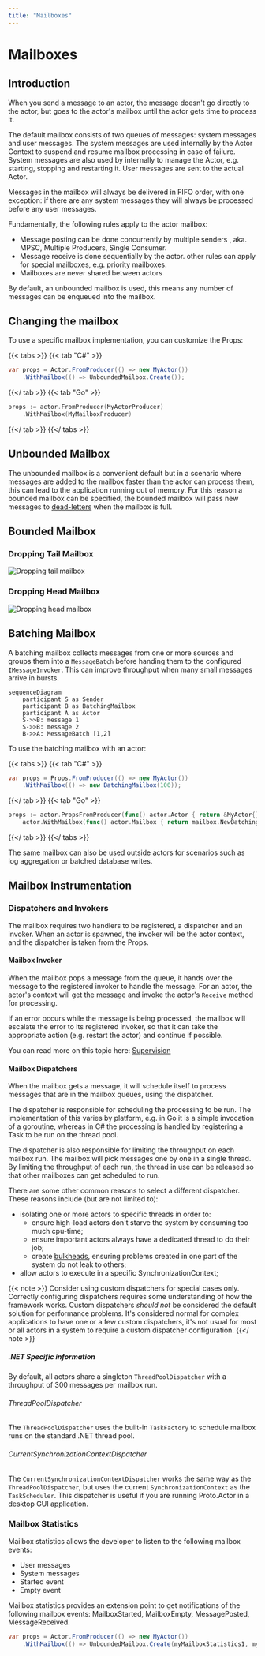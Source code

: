 ```yaml
---
title: "Mailboxes"
---
```


# Mailboxes

## Introduction

When you send a message to an actor, the message doesn't go directly to the actor, but goes to the actor's mailbox until the actor gets time to process it.

The default mailbox consists of two queues of messages: system messages and user messages. The system messages are used internally by the Actor Context to suspend and resume mailbox processing in case of failure. System messages are also used by internally to manage the Actor, e.g. starting, stopping and restarting it. User messages are sent to the actual Actor.

Messages in the mailbox will always be delivered in FIFO order, with one exception: if there are any system messages they will always be processed before any user messages.

Fundamentally, the following rules apply to the actor mailbox:

* Message posting can be done concurrently by multiple senders , aka. MPSC, Multiple Producers, Single Consumer.
* Message receive is done sequentially by the actor. other rules can apply for special mailboxes, e.g. priority mailboxes.
* Mailboxes are never shared between actors

By default, an unbounded mailbox is used, this means any number of messages can be enqueued into the mailbox.

## Changing the mailbox

To use a specific mailbox implementation, you can customize the Props:

{{< tabs >}}
{{< tab "C#" >}}
```csharp
var props = Actor.FromProducer(() => new MyActor())
    .WithMailbox(() => UnboundedMailbox.Create());
```
{{</ tab >}}
{{< tab "Go" >}}
```go
props := actor.FromProducer(MyActorProducer)
    .WithMailbox(MyMailboxProducer)
```
{{</ tab >}}
{{</ tabs >}}

## Unbounded Mailbox

The unbounded mailbox is a convenient default but in a scenario where messages are added to the mailbox faster than the actor can process them, this can lead to the application running out of memory. For this reason a bounded mailbox can be specified, the bounded mailbox will pass new messages to [dead-letters](deadletter.md) when the mailbox is full.

## Bounded Mailbox

### Dropping Tail Mailbox

![Dropping tail mailbox](images/dropping-tail-mailbox.png)

### Dropping Head Mailbox

![Dropping head mailbox](images/dropping-head-mailbox.png)

## Batching Mailbox

A batching mailbox collects messages from one or more sources and groups them into a `MessageBatch`
before handing them to the configured `IMessageInvoker`. This can improve throughput when many small
messages arrive in bursts.

```mermaid
sequenceDiagram
    participant S as Sender
    participant B as BatchingMailbox
    participant A as Actor
    S->>B: message 1
    S->>B: message 2
    B->>A: MessageBatch [1,2]
```

To use the batching mailbox with an actor:

{{< tabs >}}
{{< tab "C#" >}}
```csharp
var props = Props.FromProducer(() => new MyActor())
    .WithMailbox(() => new BatchingMailbox(100));
```
{{</ tab >}}
{{< tab "Go" >}}
```go
props := actor.PropsFromProducer(func() actor.Actor { return &MyActor{} },
    actor.WithMailbox(func() actor.Mailbox { return mailbox.NewBatching(100) }))
```
{{</ tab >}}
{{</ tabs >}}

The same mailbox can also be used outside actors for scenarios such as log aggregation or batched
database writes.

## Mailbox Instrumentation

### Dispatchers and Invokers

The mailbox requires two handlers to be registered, a dispatcher and an invoker. When an actor is spawned, the invoker will be the actor context, and the dispatcher is taken from the Props.

#### Mailbox Invoker

When the mailbox pops a message from the queue, it hands over the message to the registered invoker to handle the message. For an actor, the actor's context will get the message and invoke the actor's `Receive` method for processing. 

If an error occurs while the message is being processed, the mailbox will escalate the error to its registered invoker, so that it can take the appropriate action (e.g. restart the actor) and continue if possible.

You can read more on this topic here: [Supervision](supervision.md)

#### Mailbox Dispatchers

When the mailbox gets a message, it will schedule itself to process messages that are in the mailbox queues, using the dispatcher. 

The dispatcher is responsible for scheduling the processing to be run. 
The implementation of this varies by platform, e.g. in Go it is a simple invocation of a goroutine, whereas in C# the processing is handled by registering a Task to be run on the thread pool. 

The dispatcher is also responsible for limiting the throughput on each mailbox run. The mailbox will pick messages one by one in a single thread. By limiting the throughput of each run, the thread in use can be released so that other mailboxes can get scheduled to run.

There are some other common reasons to select a different dispatcher. These reasons include (but are not limited to):

* isolating one or more actors to specific threads in order to:
  * ensure high-load actors don't starve the system by consuming too much cpu-time;
  * ensure important actors always have a dedicated thread to do their job;
  * create [bulkheads](http://skife.org/architecture/fault-tolerance/2009/12/31/bulkheads.html), ensuring problems created in one part of the system do not leak to others;
* allow actors to execute in a specific SynchronizationContext;

{{< note >}}
Consider using custom dispatchers for special cases only. Correctly configuring dispatchers requires some understanding of how the framework works. Custom dispatchers *should not* be considered the default solution for performance problems. It's considered normal for complex applications to have one or a few custom dispatchers, it's not usual for most or all actors in a system to require a custom dispatcher configuration.
{{</ note >}}


##### .NET Specific information

By default, all actors share a singleton `ThreadPoolDispatcher` with a throughput of 300 messages per mailbox run.

###### ThreadPoolDispatcher

The `ThreadPoolDispatcher` uses the built-in `TaskFactory` to schedule mailbox runs on the standard .NET thread pool.

###### CurrentSynchronizationContextDispatcher

The `CurrentSynchronizationContextDispatcher` works the same way as the `ThreadPoolDispatcher`, but uses the current `SynchronizationContext` as the `TaskScheduler`. This dispatcher is useful if you are running Proto.Actor in a desktop GUI application.

### Mailbox Statistics

Mailbox statistics allows the developer to listen to the following mailbox events:

- User messages
- System messages
- Started event
- Empty event

Mailbox statistics provides an extension point to get notifications of the following mailbox events: MailboxStarted, MailboxEmpty, MessagePosted, MessageReceived.

```csharp
var props = Actor.FromProducer(() => new MyActor())
    .WithMailbox(() => UnboundedMailbox.Create(myMailboxStatistics1, myMailboxStatistics2));
```
